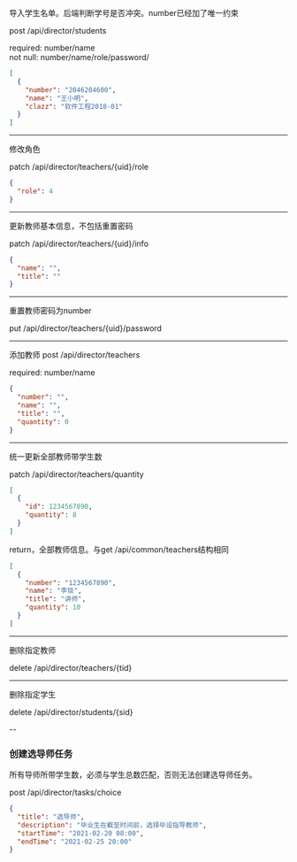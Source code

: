 导入学生名单。后端判断学号是否冲突。number已经加了唯一约束    

post /api/director/students  

required: number/name  
not null: number/name/role/password/

```json
[
  {
    "number": "2046204600",
    "name": "王小明",
    "clazz": "软件工程2018-01"
  }
]
```
---
修改角色

patch /api/director/teachers/{uid}/role
```json
{
  "role": 4
}
```

---
更新教师基本信息，不包括重置密码

patch /api/director/teachers/{uid}/info
```json
{
  "name": "",
  "title": ""
}
```
---
重置教师密码为number

put /api/director/teachers/{uid}/password

---
添加教师
post /api/director/teachers

required: number/name
```json
{
  "number": "",
  "name": "",
  "title": "",
  "quantity": 0
}
```

---
统一更新全部教师带学生数

patch /api/director/teachers/quantity

```json
[
  {
    "id": 1234567890,
    "quantity": 8
  }
]
```

return，全部教师信息。与get /api/common/teachers结构相同
```json
[
  {
    "number": "1234567890",
    "name": "李琰",
    "title": "讲师",
    "quantity": 10
  }
]
```
---
删除指定教师  

delete /api/director/teachers/{tid}

---
删除指定学生

delete /api/director/students/{sid}

--

### 创建选导师任务
所有导师所带学生数，必须与学生总数匹配，否则无法创建选导师任务。

post /api/director/tasks/choice

```json
{
  "title": "选导师",
  "description": "毕业生在截至时间前，选择毕设指导教师",
  "startTime": "2021-02-20 08:00",
  "endTime": "2021-02-25 20:00"
}
```

